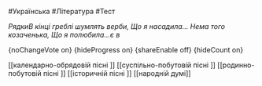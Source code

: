 #Українська #Література #Тест

*РядкиВ кінці греблі шумлять верби,
Що я насадила…
Нема того козаченька,
Що я полюбила…є в*

{noChangeVote on}
{hideProgress on}
{shareEnable off}
{hideCount on}

[[календарно-обрядовій пісні ]]
[[суспільно-побутовій пісні ]]
[[родинно-побутовій пісні  ]]
[[історичній пісні ]]
[[народній думі]]
